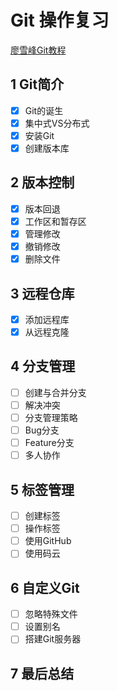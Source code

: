 ﻿# Git 操作复习
[廖雪峰Git教程](https://www.liaoxuefeng.com/wiki/0013739516305929606dd18361248578c67b8067c8c017b000) 

## 1 Git简介
- [x] Git的诞生
- [x] 集中式VS分布式
- [x] 安装Git
- [x] 创建版本库

## 2 版本控制
- [x] 版本回退
- [x] 工作区和暂存区
- [x] 管理修改
- [x] 撤销修改
- [x] 删除文件

## 3 远程仓库
- [x] 添加远程库
- [x] 从远程克隆

## 4 分支管理
- [ ] 创建与合并分支
- [ ] 解决冲突
- [ ] 分支管理策略
- [ ] Bug分支
- [ ] Feature分支
- [ ] 多人协作

## 5 标签管理
- [ ] 创建标签
- [ ] 操作标签
- [ ] 使用GitHub
- [ ] 使用码云

## 6 自定义Git
- [ ] 忽略特殊文件
- [ ] 设置别名
- [ ] 搭建Git服务器

## 7 最后总结

